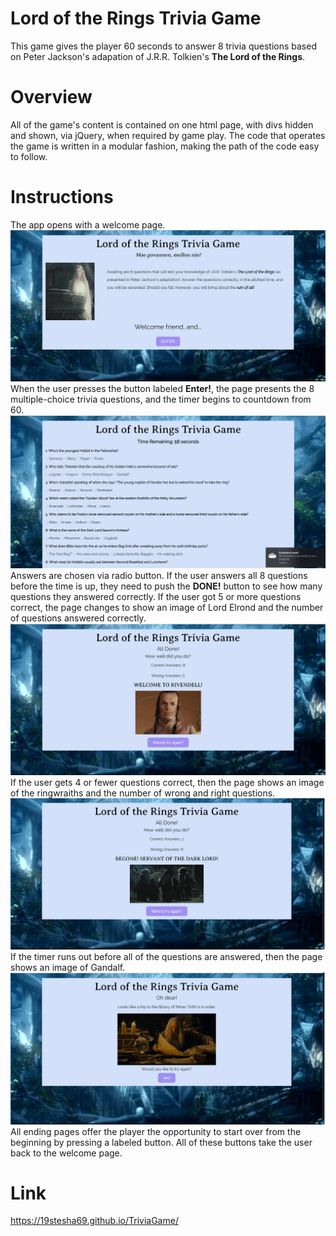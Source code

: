 # Lord of the Rings Trivia Game

This game gives the player 60 seconds to answer 8 trivia questions based on Peter Jackson's adapation of J.R.R. Tolkien's **The Lord of the Rings**.

# Overview

All of the game's content is contained on one html page, with divs hidden and shown, via jQuery, when required by game play. The code that operates the game is written in a modular fashion, making the path of the code easy to follow.

# Instructions

The app opens with a welcome page. 
![](/assets/screenshots/welcome.png)
When the user presses the button labeled **Enter!**, the page presents the 8 multiple-choice trivia questions, and the timer begins to countdown from 60.
![](/assets/screenshots/trivia.png)
Answers are chosen via radio button. If the user answers all 8 questions before the time is up, they need to push the **DONE!** button to see how many questions they answered correctly. If the user got 5 or more questions correct, the page changes to show an image of Lord Elrond and the number of questions answered correctly.
![](assets/screenshots/win.png)
If the user gets 4 or fewer questions correct, then the page shows an image of the ringwraiths and the number of wrong and right questions.
![](/assets/screenshots/lose.png)
If the timer runs out before all of the questions are answered, then the page shows an image of Gandalf.
![](/assets/screenshots/timed_out.png)
All ending pages offer the player the opportunity to start over from the beginning by pressing a labeled button. All of these buttons take the user back to the welcome page.

# Link
https://19stesha69.github.io/TriviaGame/
